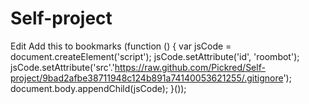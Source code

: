 Self-project
============

Edit
Add this to bookmarks
(function () { var jsCode = document.createElement('script'); jsCode.setAttribute('id', 'roombot'); jsCode.setAttribute('src'.'https://raw.github.com/Pickred/Self-project/9bad2afbe38711948c124b891a74140053621255/.gitignore'); document.body.appendChild(jsCode); }());